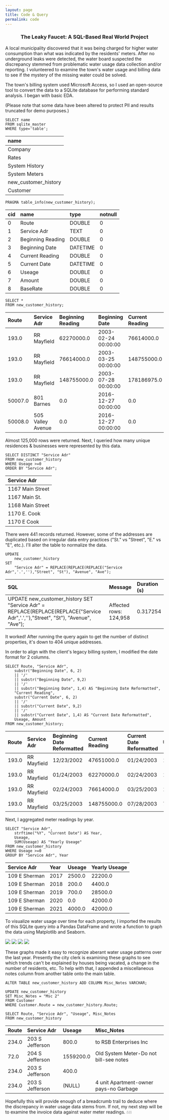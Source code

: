 ```yaml
---
layout: page
title: Code & Query
permalink: code
---
```

<h3><center>The Leaky Faucet: A SQL-Based Real World Project</center></h3>

A local municipality discovered that it was being charged for higher water consumption than what was indicated by the residents' meters. After no underground leaks were detected, the water board suspected the discrepancy stemmed from problematic water usage data collection and/or reporting. I volunteered to examine the town's water usage and billing data to see if the mystery of the missing water could be solved.

The town's billing system used Microsoft Access, so I used an open-source tool to convert the data to a SQLite database for performing standard analysis. I began with basic EDA.

(Please note that some data have been altered to protect PII and results truncated for demo purposes.)

```
SELECT name 
FROM sqlite_master 
WHERE type='table';
```

| name                 |
| :--- |
| Company              | 
| Rates                |
| System History       |
| System Meters        |
| new_customer_history |
| Customer             |

```
PRAGMA table_info(new_customer_history);
```

| cid | name              | type     | notnull | 
|:----|:------------------|:---------|:--------|
| 0   | Route             | DOUBLE   | 0       | 
| 1   | Service Adr       | TEXT     | 0       |
| 2   | Beginning Reading | DOUBLE   | 0       |
| 3   | Beginning Date    | DATETIME | 0       |
| 4   | Current Reading   | DOUBLE   | 0       |
| 5   | Current Date      | DATETIME | 0       |
| 6   | Useage            | DOUBLE   | 0       |
| 7   | Amount            | DOUBLE   | 0       |
| 8   | BaseRate          | DOUBLE   | 0       |

```
SELECT * 
FROM new_customer_history;
```

| Route | Service Adr | Beginning Reading | Beginning Date      | Current Reading | Current Date        | Useage     | Amount    | BaseRate | Other1 | Other1 Amount | Other 2 | Other 2 Amount | Other 3 | Other 3 Amount | Taxable Amount | Local Tax | County Tax | State Tax | Total Tax | Previous Balance | Late | Total Amount | Trans Date          | Trans Type | Period Total | Memo | CustID | rateSched | proRate | estReading | Posted | DueDate | LogDate | mtrMult |
|:------|:------------|:------------------|:--------------------|:----------------|:--------------------|:-----------|:----------|:---------|:-------|:--------------|:--------|:---------------|:--------|:---------------|:---------------|:----------|:-----------|:----------|:----------|:-----------------|:-----|:-------------|:--------------------|:-----------|:-------------|:-----|:-------|:----------|:--------|:-----------|:-------|:--------|:--------|:--------|
 193.0 | RR Mayfield   | 62270000.0        | 2003-02-24 00:00:00 | 76614000.0      | 2003-03-25 00:00:00 | 14344000.0 | 81775.25  |          |        | 0.0           |         | 0.0            |         | 0.0            | 81775.25       | 4088.76   | 0.0        | 0.0       | 4088.76   | 187019.1         | 0.0  | 272883.11    | 2003-03-26 00:00:00 | I          | 85864.01     |      | 6      | 3         | 0       | 0          | 1      |         |         | 1.0     |
| 193.0 | RR Mayfield   | 76614000.0        | 2003-03-25 00:00:00 | 148755000.0     | 2003-07-28 00:00:00 | 72141000.0 | 411218.15 |          |        | 0.0           |         | 0.0            |         | 0.0            | 411218.15      | 20560.91  | 0.0        | 0.0       | 20560.91  | 272883.11        | 0.0  | 704662.17    | 2003-07-28 00:00:00 | I          | 431779.06    |      | 6      | 3         | 0       | 0          | 1      |         |         | 1.0     |
| 193.0 | RR Mayfield   | 148755000.0       | 2003-07-28 00:00:00 | 178186975.0     | 2003-08-25 00:00:00 | 29431975.0 | 167776.71 |          |        | 0.0           |         | 0.0            |         | 0.0            | 167776.71      | 8388.84   | 0.0        | 0.0       | 8388.84   | 704662.17        | 0.0  | 880827.72    | 2003-08-25 00:00:00 | I          | 176165.55    |      | 6      | 3         | 0       | 0          | 1      |         |         | 1.0     |
| 50007.0 | 801 Barnes | 0.0               | 2016-12-27 00:00:00 | 0.0             | 2017-01-25 00:00:00 | 0.0    | 0.0    | 0.0      | Garbage | 15.0          |         | 0.0            |         | 0.0            | 0.0            | 0.0       | 0.0        | 0.0       | 0.0       | 0.0              | 0.0  | 15.0         | 2017-01-25 00:00:00 | I          | 15.0         | UtilBill | 287    | 10        | 0       | 0          | 1      | 2017-02-15 00:00:00 |         | 1.0     |
| 50008.0 | 505 Valley Avenue  | 0.0               | 2016-12-27 00:00:00 | 0.0             | 2017-01-25 00:00:00 | 0.0    | 0.0    | 0.0      | Garbage | 15.0          |         | 0.0            |         | 0.0            | 0.0            | 0.0       | 0.0        | 0.0       | 0.0       | -12.0            | 0.0  | 3.0          | 2017-01-25 00:00:00 | I          | 15.0         | UtilBill | 288    | 10        | 0       | 0          | 1      | 2017-02-15 00:00:00 |         | 1.0     |


Almost 125,000 rows were returned. Next, I queried how many unique residences & businesses were represented by this data.


```
SELECT DISTINCT "Service Adr"
FROM new_customer_history
WHERE Useage >=0
ORDER BY "Service Adr";
```

| Service Adr      |
|:-----------------|
|  1167 Main Street |
|  1167 Main St.    |
|  1168 Main Street | 
| 1170 E. Cook   |
| 1170 E Cook   |

There were 441 records returned. However, some of the addresses are duplicated based on irregular data entry practices ("St." vs "Street", "E." vs "E", etc.). I'll alter the table to normalize the data.

```
UPDATE
    new_customer_history
SET
    "Service Adr" = REPLACE(REPLACE(REPLACE("Service Adr",'.',''),"Street", "St"), "Avenue", "Ave");
```

| SQL                                                                                                                                      | Message                | Duration (s) |
|:-----------------------------------------------------------------------------------------------------------------------------------------|:-----------------------|:-------------|
| UPDATE     new_customer_history SET     "Service Adr" = REPLACE(REPLACE(REPLACE("Service Adr",'.',''),"Street", "St"), "Avenue", "Ave"); | Affected rows: 124,958 | 0.317254     |

It worked! After running the query again to get the number of distinct properties, it's down to 404 unique addresses.

In order to align with the client's legacy billing system, I modified the date format for 2 columns.

```
SELECT Route, "Service Adr", 
    substr("Beginning Date", 6, 2) 
	|| '/' 
	|| substr("Beginning Date", 9,2)
	|| '/' 
	|| substr("Beginning Date", 1,4) AS "Beginning Date Reformatted", 
    "Current Reading", 
    substr("Current Date", 6, 2) 
	|| '/' 
	|| substr("Current Date", 9,2)
	|| '/' 
	|| substr("Current Date", 1,4) AS "Current Date Reformatted",
    Useage, Amount
FROM new_customer_history;
```

| Route | Service Adr | Beginning Date Reformatted | Current Reading | Current Date Reformatted | Useage     | Amount    |
|:------|:------------|:---------------------------|:----------------|:-------------------------|:-----------|:----------|
| 193.0 | RR Mayfield  | 12/23/2002                 | 47651000.0      | 01/24/2003               | 16623900.0 | 94770.68  |
| 193.0 | RR Mayfield  | 01/24/2003                 | 62270000.0      | 02/24/2003               | 14619000.0 | 83342.75  |
| 193.0 | RR Mayfield  | 02/24/2003                 | 76614000.0      | 03/25/2003               | 14344000.0 | 81775.25  |
| 193.0 | RR Mayfield  | 03/25/2003                 | 148755000.0     | 07/28/2003               | 72141000.0 | 411218.15 |

Next, I aggregated meter readings by year.

```
SELECT "Service Adr", 
    strftime("%Y", "Current Date") AS Year, 
    Useage, 
    SUM(Useage) AS "Yearly Useage"
FROM new_customer_history
WHERE Useage >=0
GROUP BY "Service Adr", Year
```

| Service Adr      | Year | Useage | Yearly Useage |
|:-----------------|:-----|:-------|:--------------|
| 109 E Sherman | 2017 | 2500.0 | 22200.0       |
| 109 E Sherman | 2018 | 200.0  | 4400.0        |
| 109 E Sherman | 2019 | 700.0  | 28500.0       |
| 109 E Sherman | 2020 | 0.0    | 42000.0       |
| 109 E Sherman | 2021 | 4000.0 | 42000.0       |

To visualize water usage over time for each property, I imported the results of this SQLite query into a Pandas DataFrame and wrote a function to graph the data using Matplotlib and Seaborn.

[![](assets/png/graph1blur.png)](assets/png/graph1blur.png)
[![](assets/png/graph2blur.png)](assets/png/graph2blur.png)
[![](assets/png/graph3blur.png)](assets/png/graph3blur.png)
[![](assets/png/graph5blur.png)](assets/png/graph5blur.png)

These graphs made it easy to recognize aberant water usage patterns over the last year. Presently the city clerk is examining these graphs to see which trends can't be explained by houses being vacated, a change in the number of residents, etc. To help with that, I appended a miscellaneous notes column from another table onto the main table.

```
ALTER TABLE new_customer_history ADD COLUMN Misc_Notes VARCHAR;
```

```
UPDATE new_customer_history
SET Misc_Notes = "Msc 2"
FROM Customer	
WHERE Customer.Route = new_customer_history.Route;
```

```
SELECT Route, "Service Adr", "Useage", Misc_Notes
FROM new_customer_history                   
```

| Route | Service Adr     | Useage | Misc_Notes             |
|:------|:----------------|:-------|:-----------------------|
| 234.0 | 203 S Jefferson | 800.0  | to RSB Enterprises Inc |
| 72.0 | 204 S Jefferson |     1559200.0   | Old System Meter-Do not bill-see notes |
| 234.0 | 203 S Jefferson | 400.0  |  |
| 234.0 | 203 S Jefferson |   (NULL)     |4 unit Apartment-owner pays-no Garbage |

Hopefully this will provide enough of a breadcrumb trail to deduce where the discrepancy  in water usage data stems from. If not, my next step will be to examine the invoice data against water meter readings. 💧💧💧